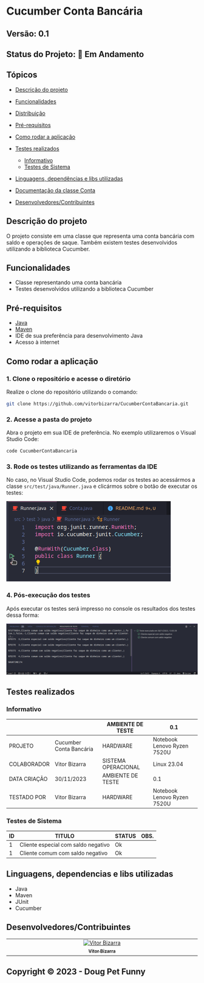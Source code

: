 # Cucumber Conta Bancária

## Versão: 0.1

## Status do Projeto: 🚧 Em Andamento

## Tópicos

- [Descrição do projeto](#descrição-do-projeto)

- [Funcionalidades](#funcionalidades)

- [Distribuição](#distribuição)

- [Pré-requisitos](#pré-requisitos)

- [Como rodar a aplicação](#como-rodar-a-aplicação)

- [Testes realizados](#testes-realizados)
  - [Informativo](#informativo)
  - [Testes de Sistema](#testes-de-sistema)

- [Linguagens, dependências e libs utilizadas](#linguagens-dependencias-e-libs-utilizadas)

- [Documentação da classe Conta](src/main/java/Conta.java)

- [Desenvolvedores/Contribuintes](#desenvolvedorescontribuintes)

## Descrição do projeto

O projeto consiste em uma classe que representa uma conta bancária com saldo e operações de saque. Também existem testes desenvolvidos utilizando a biblioteca Cucumber.

## Funcionalidades

- Classe representando uma conta bancária
- Testes desenvolvidos utilizando a biblioteca Cucumber

## Pré-requisitos

- [Java](https://www.java.com/pt-BR/)
- [Maven](https://maven.apache.org/)
- IDE de sua preferência para desenvolvimento Java
- Acesso à internet

## Como rodar a aplicação

### 1. Clone o repositório e acesse o diretório

Realize o clone do repositório utilizando o comando:

```bash
git clone https://github.com/vitorbizarra/CucumberContaBancaria.git
```

### 2. Acesse a pasta do projeto

Abra o projeto em sua IDE de preferência. No exemplo utilizaremos o Visual Studio Code:

```bash
code CucumberContaBancaria
```

### 3. Rode os testes utilizando as ferramentas da IDE

No caso, no Visual Studio Code, podemos rodar os testes ao acessármos a classe `src/test/java/Runner.java` e clicármos sobre o botão de executar os testes:

![Captura de tela do cursor do sistema sobre o botão de execução de testes](image.png)

### 4. Pós-execução dos testes

Após executar os testes será impresso no console os resultados dos testes dessa forma:

![Resultado dos testes realizados](image-1.png)

## Testes realizados

### Informativo

|||AMBIENTE DE TESTE|0.1|
|--------------|-----------------------------------------------------------------------------------|------------------------|----------------------------------------------|
|PROJETO|Cucumber Conta Bancária |HARDWARE|Notebook Lenovo Ryzen 7520U|
|COLABORADOR|Vitor Bizarra|SISTEMA OPERACIONAL|Linux 23.04|
|DATA CRIAÇÃO|30/11/2023|AMBIENTE DE TESTE|0.1|
|TESTADO POR|Vitor Bizarra|HARDWARE| Notebook Lenovo Ryzen 7520U|

### Testes de Sistema

|ID|TITULO                             |STATUS|OBS.|
|--|-----------------------------------|------|----|
|1 |Cliente especial com saldo negativo|Ok    |    |
|1 |Cliente comum com saldo negativo   |Ok    |    |

## Linguagens, dependencias e libs utilizadas

- Java
- Maven
- JUnit
- Cucumber

## Desenvolvedores/Contribuintes

<table>
    <tbody>
        <tr>
            <td align="center" width="14.28%">
                <a href="https://github.com/vitorbizarra">
                    <img src="https://avatars.githubusercontent.com/u/79993997?v=4" width="128px;"
                        alt="Vitor Bizarra" />
                    <br />
                    <sub><b>Vitor Bizarra</b></sub>
                </a>
            </td>
        </tr>
    </tbody>
</table>

## Copyright ©️ 2023 - Doug Pet Funny
